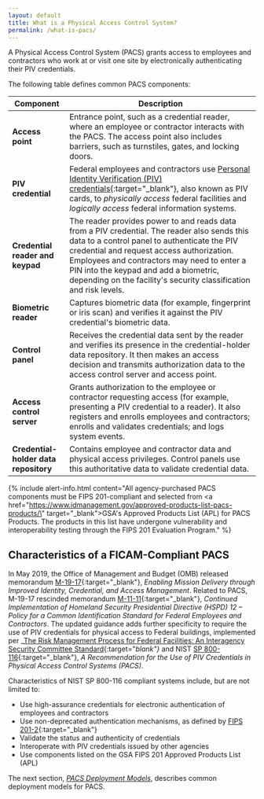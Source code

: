 ```yaml
---
layout: default
title: What is a Physical Access Control System?
permalink: /what-is-pacs/
---
```


A Physical Access Control System (PACS) grants access to employees and contractors who work at or visit one site by electronically authenticating their PIV credentials.

The following table defines common PACS components: 

| **Component** | **Description** |
|----------------|----------|
| **Access point** | Entrance point, such as a credential reader, where an employee or contractor interacts with the PACS. The access point also includes barriers, such as turnstiles, gates, and locking doors. |
| **PIV credential** | Federal employees and contractors use [Personal Identity Verification (PIV) credentials](https://piv.idmanagement.gov/elements/){:target="_blank"}, also known as PIV cards, to *physically access* federal facilities and *logically access* federal information systems. |
| **Credential reader and keypad** | The reader provides power to and reads data from a PIV credential. The reader also sends this data to a control panel to authenticate the PIV credential and request access authorization. Employees and contractors may need to enter a PIN into the keypad and add a biometric, depending on the facility's security classification and risk levels. | 
| **Biometric reader** | Captures biometric data (for example, fingerprint or iris scan) and verifies it against the PIV credential's biometric data. |
| **Control panel** | Receives the credential data sent by the reader and verifies its presence in the credential-holder data repository. It then makes an access decision and transmits authorization data to the access control server and access point.  |
| **Access control server** | Grants authorization to the employee or contractor requesting access (for example, presenting a PIV credential to a reader). It also registers and enrolls employees and contractors; enrolls and validates credentials; and logs system events. |
| **Credential-<br>holder data repository** | Contains employee and contractor data and physical access privileges. Control panels use this authoritative data to validate credential data. |

{% include alert-info.html content="All agency-purchased PACS components must be FIPS 201-compliant and selected from <a href=\"https://www.idmanagement.gov/approved-products-list-pacs-products/\" target=\"_blank\">GSA's Approved Products List (APL) for PACS Products</a>. The products in this list have undergone vulnerability and interoperability testing through the FIPS 201 Evaluation Program." %}


## Characteristics of a FICAM-Compliant PACS
In May 2019, the Office of Management and Budget (OMB) released memorandum [M-19-17](https://www.whitehouse.gov/wp-content/uploads/2019/05/M-19-17.pdf){:target="_blank"}, _Enabling Mission Delivery through Improved Identity, Credential, and Access
Management_. Related to PACS, M-19-17 rescinded memorandum [M-11-11](https://obamawhitehouse.archives.gov/sites/default/files/omb/memoranda/2011/m11-11.pdf){:target="_blank"}, _Continued Implementation of Homeland Security Presidential Directive (HSPD) 12 – Policy for a Common Identification Standard for Federal Employees and Contractors_. The updated guidance adds further specificity to require the use of PIV credentials for physical access to Federal buildings, implemented per _[The Risk Management Process for Federal Facilities: An Interagency Security Committee Standard](https://www.dhs.gov/isc-policies-standards-best-practices){:target="_blank"}_ and NIST [SP 800-116](https://csrc.nist.gov/publications/detail/sp/800-116/rev-1/final){:target="_blank"}, _A Recommendation for the Use of PIV Credentials in Physical Access Control Systems (PACS)_.

Characteristics of NIST SP 800-116 compliant systems include, but are not limited to:
- Use high-assurance credentials for electronic authentication of employees and contractors
- Use non-deprecated authentication mechanisms, as defined by [FIPS 201-2](https://csrc.nist.gov/publications/detail/fips/201/2/final){:target="_blank"}
- Validate the status and authenticity of credentials
- Interoperate with PIV credentials issued by other agencies
- Use components listed on the GSA FIPS 201 Approved Products List (APL)


The next section, *[PACS Deployment Models]({{site.baseurl}}/pacs/)*, describes common deployment models for PACS.

